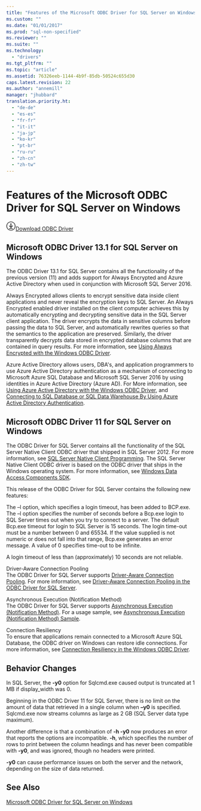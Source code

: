 ```yaml
---
title: "Features of the Microsoft ODBC Driver for SQL Server on Windows | Microsoft Docs"
ms.custom: ""
ms.date: "01/01/2017"
ms.prod: "sql-non-specified"
ms.reviewer: ""
ms.suite: ""
ms.technology: 
  - "drivers"
ms.tgt_pltfrm: ""
ms.topic: "article"
ms.assetid: 76326eeb-1144-4b9f-85db-50524c655d30
caps.latest.revision: 22
ms.author: "annemill"
manager: "jhubbard"
translation.priority.ht: 
  - "de-de"
  - "es-es"
  - "fr-fr"
  - "it-it"
  - "ja-jp"
  - "ko-kr"
  - "pt-br"
  - "ru-ru"
  - "zh-cn"
  - "zh-tw"
---
```

# Features of the Microsoft ODBC Driver for SQL Server on Windows
![Download](../../../ssdt/media/download.png)[Download ODBC Driver](https://blogs.msdn.microsoft.com/sqlnativeclient/2016/10/20/odbc-driver-13-0-for-linux-released/)

    
## Microsoft ODBC Driver 13.1 for SQL Server on Windows  
 The ODBC Driver 13.1 for SQL Server contains all the functionality of the previous version (11) and adds support for Always Encrypted and Azure Active Directory when used in conjunction with Microsoft SQL Server 2016.  
  
 Always Encrypted allows clients to encrypt sensitive data inside client applications and never reveal the encryption keys to SQL Server. An Always Encrypted enabled driver installed on the client computer achieves this by automatically encrypting and decrypting sensitive data in the SQL Server client application. The driver encrypts the data in sensitive columns before passing the data to SQL Server, and automatically rewrites queries so that the semantics to the application are preserved. Similarly, the driver transparently decrypts data stored in encrypted database columns that are contained in query results. For more information, see [Using Always Encrypted with the Windows ODBC Driver](../../../connect/odbc/windows/using-always-encrypted-with-the-windows-odbc-driver.md).
 
 Azure Active Directory allows users, DBA's, and application programmers to use Azure Active Directory authentication as a mechanism of connecting to Microsoft Azure SQL Database and Microsoft SQL Server 2016 by using identities in Azure Active Directory (Azure AD). For More information, see [Using Azure Active Directory with the Windows ODBC Driver](../../../connect/odbc/windows/using-azure-active-directory-with-the-windows-odbc-driver.md), and [Connecting to SQL Database or SQL Data Warehouse By Using Azure Active Directory Authentication](https://azure.microsoft.com/en-us/documentation/articles/sql-database-aad-authentication/).   
  
## Microsoft ODBC Driver 11 for SQL Server on Windows  
 The ODBC Driver for SQL Server contains all the functionality of the SQL Server Native Client ODBC driver that shipped in SQL Server 2012. For more information, see [SQL Server Native Client Programming](http://msdn.microsoft.com/library/ms130892.aspx). The SQL Server Native Client ODBC driver is based on the ODBC driver that ships in the Windows operating system. For more information, see [Windows Data Access Components SDK](http://msdn.microsoft.com/library/aa968814(VS.85).aspx).  
  
 This release of the ODBC Driver for SQL Server contains the following new features:  
  
 The –l option, which specifies a login timeout, has been added to BCP.exe.  
 The –l option specifies the number of seconds before a Bcp.exe login to SQL Server times out when you try to connect to a server. The default Bcp.exe timeout for login to SQL Server is 15 seconds. The login time-out must be a number between 0 and 65534. If the value supplied is not numeric or does not fall into that range, Bcp.exe generates an error message. A value of 0 specifies time-out to be infinite.  
  
 A login timeout of less than (approximately) 10 seconds are not reliable.  
  
 Driver-Aware Connection Pooling  
 The ODBC Driver for SQL Server supports [Driver-Aware Connection Pooling](http://msdn.microsoft.com/library/hh405031(VS.85).aspx). For more information, see [Driver-Aware Connection Pooling in the ODBC Driver for SQL Server](../../../connect/odbc/windows/driver-aware-connection-pooling-in-the-odbc-driver-for-sql-server.md).  
  
 Asynchronous Execution (Notification Method)  
 The ODBC Driver for SQL Server supports [Asynchronous Execution (Notification Method)](http://msdn.microsoft.com/library/hh405038(VS.85).aspx). For a usage sample, see [Asynchronous Execution &#40;Notification Method&#41; Sample](../../../connect/odbc/windows/asynchronous-execution--notification-method--sample.md).  
  
 Connection Resiliency  
 To ensure that applications remain connected to a Microsoft Azure SQL Database, the ODBC driver on Windows can restore idle connections. For more information, see [Connection Resiliency in the Windows ODBC Driver](../../../connect/odbc/windows/connection-resiliency-in-the-windows-odbc-driver.md).  
  
## Behavior Changes  
 In SQL Server, the **-y0** option for Sqlcmd.exe caused output is truncated at 1 MB if display_width was 0.  
  
 Beginning in the ODBC Driver 11 for SQL Server, there is no limit on the amount of data that retrieved in a single column when **–y0** is specified. Sqlcmd.exe now streams columns as large as 2 GB (SQL Server data type maximum).  
  
 Another difference is that a combination of **-h -y0** now produces an error that reports the options are incompatible. **-h**, which specifies the number of rows to print between the column headings and has never been compatible with **-y0**, and was ignored, though no headers were printed.  
  
 **-y0** can cause performance issues on both the server and the network, depending on the size of data returned.  
  
## See Also  
 [Microsoft ODBC Driver for SQL Server on Windows](../../../connect/odbc/windows/microsoft-odbc-driver-for-sql-server-on-windows.md)  
  
  